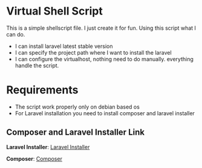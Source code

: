 # Virtual Shell Script

This is a simple shellscript file. I just create it for fun. Using this script what I can do.

* I can install laravel latest stable version
* I can specify the project path where I want to install the laravel
* I can configure the virtualhost, nothing need to do manually. everything handle the script.

# Requirements

* The script work properly only on debian based os
* For Laravel installation you need to install composer and laravel installer

## Composer and Laravel Installer Link

**Laravel Installer**: [Laravel Installer](https://laravel.com/docs/8.x#the-laravel-installer)

**Composer**: [Composer](https://getcomposer.org/doc/00-intro.md#installation-linux-unix-macos)


